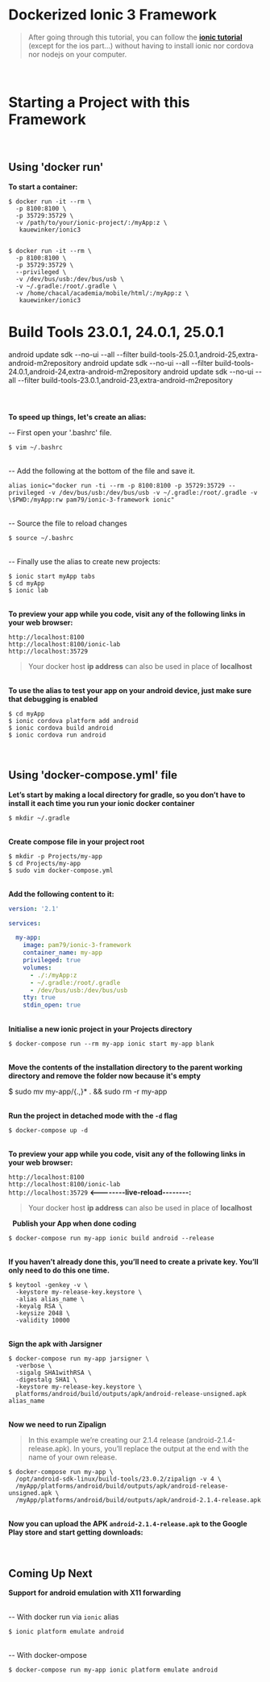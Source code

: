 # **Dockerized Ionic 3 Framework**

> After going through this tutorial, you can follow the [**ionic tutorial**](https://ionicframework.com/docs/intro/tutorial/) (except for the ios part...) without having to install ionic nor cordova nor nodejs on your computer.

&nbsp;  
# Starting a Project with this Framework
&nbsp;   

## Using 'docker run'

**To start a container:**  

```shell
$ docker run -it --rm \
  -p 8100:8100 \
  -p 35729:35729 \
  -v /path/to/your/ionic-project/:/myApp:z \
   kauewinker/ionic3
```

```shell

$ docker run -it --rm \
  -p 8100:8100 \
  -p 35729:35729 \
  --privileged \
  -v /dev/bus/usb:/dev/bus/usb \
  -v ~/.gradle:/root/.gradle \
  -v /home/chacal/academia/mobile/html/:/myApp:z \
   kauewinker/ionic3

```

# Build Tools 23.0.1, 24.0.1, 25.0.1
android update sdk --no-ui --all --filter build-tools-25.0.1,android-25,extra-android-m2repository
android update sdk --no-ui --all --filter build-tools-24.0.1,android-24,extra-android-m2repository
android update sdk --no-ui --all --filter build-tools-23.0.1,android-23,extra-android-m2repository
#

&nbsp;  
**To speed up things, let's create an alias:**

-- First open your '.bashrc' file.

`$ vim ~/.bashrc`

&nbsp;  
-- Add the following at the bottom of the file and save it.

```shell
alias ionic="docker run -ti --rm -p 8100:8100 -p 35729:35729 --privileged -v /dev/bus/usb:/dev/bus/usb -v ~/.gradle:/root/.gradle -v \$PWD:/myApp:rw pam79/ionic-3-framework ionic"
```

&nbsp;  
-- Source the file to reload changes

`$ source ~/.bashrc`

&nbsp;  
-- Finally use the alias to create new projects:

```shell
$ ionic start myApp tabs
$ cd myApp
$ ionic lab
```

&nbsp;  
**To preview your app while you code, visit any of the following links in your web browser:**

`http://localhost:8100`  
`http://localhost:8100/ionic-lab`  
`http://localhost:35729`
  
>Your docker host **ip address** can also be used in place of **localhost**

&nbsp;  
**To use the alias to test your app on your android device, just make sure that debugging is enabled**

```shell
$ cd myApp
$ ionic cordova platform add android
$ ionic cordova build android
$ ionic cordova run android
```

&nbsp;  

## Using 'docker-compose.yml' file

**Let’s start by making a local directory for gradle, so you don’t have to install it each time you run your ionic docker container**

`$ mkdir ~/.gradle`

&nbsp;  
**Create compose file in your project root**

```shell
$ mkdir -p Projects/my-app
$ cd Projects/my-app
$ sudo vim docker-compose.yml
```

&nbsp;    
**Add the following content to it:**

```yml
version: '2.1'

services:

  my-app:
    image: pam79/ionic-3-framework
    container_name: my-app
    privileged: true
    volumes:
      - ./:/myApp:z
      - ~/.gradle:/root/.gradle
      - /dev/bus/usb:/dev/bus/usb
    tty: true
    stdin_open: true
```

&nbsp;  
**Initialise a new ionic project in your Projects directory**

`$ docker-compose run --rm my-app ionic start my-app blank`  

&nbsp;  
**Move the contents of the installation directory to the parent working directory and remove the folder now because it's empty**

$ sudo mv my-app/{.,}* . && sudo rm -r my-app

&nbsp;  
**Run the project in detached mode with the `-d` flag**

`$ docker-compose up -d`

&nbsp;  
**To preview your app while you code, visit any of the following links in your web browser:**

`http://localhost:8100`  
`http://localhost:8100/ionic-lab`  
`http://localhost:35729` **<--------live-reload--------:**
 
>Your docker host **ip address** can also be used in place of **localhost**

&nbsp;
**Publish your App when done coding**

`$ docker-compose run my-app ionic build android --release`

&nbsp;    
**If you haven’t already done this, you’ll need to create a private key. You’ll only need to do this one time.**

```shell
$ keytool -genkey -v \
  -keystore my-release-key.keystore \
  -alias alias_name \
  -keyalg RSA \
  -keysize 2048 \
  -validity 10000
```

&nbsp;  
**Sign the apk with Jarsigner**

```shell
$ docker-compose run my-app jarsigner \
  -verbose \
  -sigalg SHA1withRSA \
  -digestalg SHA1 \
  -keystore my-release-key.keystore \
  platforms/android/build/outputs/apk/android-release-unsigned.apk alias_name
```

&nbsp;  
**Now we need to run Zipalign**

> In this example we’re creating our 2.1.4 release (android-2.1.4-release.apk). In yours, you’ll replace the output at the end with the name of your own release.

```shell
$ docker-compose run my-app \
  /opt/android-sdk-linux/build-tools/23.0.2/zipalign -v 4 \
  /myApp/platforms/android/build/outputs/apk/android-release-unsigned.apk \
  /myApp/platforms/android/build/outputs/apk/android-2.1.4-release.apk
```

&nbsp;  
**Now you can upload the APK `android-2.1.4-release.apk` to the Google Play store and start getting downloads:**

&nbsp;  

## Coming Up Next


**Support for android emulation with X11 forwarding**

&nbsp;                        
-- With docker run via `ionic` alias 

`$ ionic platform emulate android`  

&nbsp;  
-- With docker-ompose  

`$ docker-compose run my-app ionic platform emulate android`